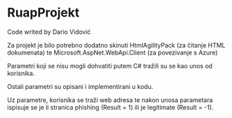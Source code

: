 # RuapProjekt

Code writed by Dario Vidović

Za projekt je bilo potrebno dodatno skinuti HtmlAgilityPack (za čitanje HTML dokumenata) te Microsoft.AspNet.WebApi.Client (za povezivanje s Azure)

Parametri koji se nisu mogli dohvatiti putem C# tražili su se kao unos od korisnika.

Ostali parametri su opisani i implementirani u kodu.

Uz parametre, korisnika se traži web adresa te nakon unosa parametara ispisuje se je li stranica phishing (Result = 1) ili je legitimate (Result = -1).

